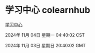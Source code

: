 # 学习中心 colearnhub
[学习中心](http://219.139.197.74:56308/colearnhub/)

2024年 11月 04日 星期一 04:40:02 CST

2024年 11月 03日 星期日 20:40:02 GMT
